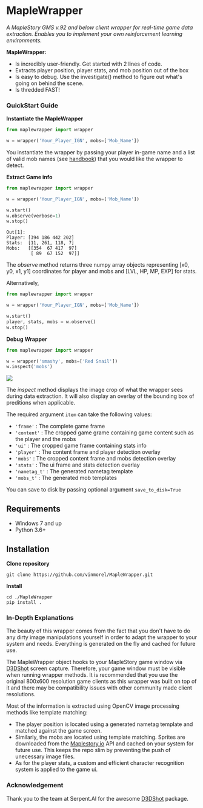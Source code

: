 # MapleWrapper

_A MapleStory GMS v.92 and below client wrapper for real-time game data extraction. Enables you to implement your own reinforcement learning environments._

**MapleWrapper:**

* Is incredibly user-friendly. Get started with 2 lines of code. 
* Extracts player position, player stats, and mob position out of the box 
* Is easy to debug. Use the investigate() method to figure out what's going on behind the scene.
* Is thredded FAST!

### QuickStart Guide
**Instantiate the MapleWrapper**
```python
from maplewrapper import wrapper

w = wrapper('Your_Player_IGN', mobs=['Mob_Name'])
```
You instantiate the wrapper by passing your player in-game name and a list of valid mob names (see [handbook](/wrapper/utils/mobs.txt)) that you would like the wrapper to detect. 

**Extract Game info**


```python
from maplewrapper import wrapper

w = wrapper('Your_Player_IGN', mobs=['Mob_Name'])

w.start()
w.observe(verbose=1)
w.stop()
```
```
Out[1]: 
Player: [394 186 442 202] 
Stats:  [11, 261, 118, 7]
Mobs:   [[354  67 417  97]
         [ 89  67 152  97]]
```
The _observe_ method returns three numpy array objects representing [x0, y0, x1, y1] coordinates for player and mobs and [LVL, HP, MP, EXP] for stats.  

Alternatively,
```python
from maplewrapper import wrapper

w = wrapper('Your_Player_IGN', mobs=['Mob_Name'])

w.start()
player, stats, mobs = w.observe()
w.stop()
```

**Debug Wrapper**

```python
from maplewrapper import wrapper

w = wrapper('smashy', mobs=['Red Snail'])
w.inspect('mobs')
```
![](/assets/mobs.png) 

The _inspect_ method displays the image crop of what the wrapper sees during data extraction. It will also display an overlay of the bounding box of preditions when applicable.

The required argument ```item``` can take the following values:
* ```'frame'``` : The complete game frame
* ```'content'``` : The cropped game grame containing game content such as the player and the mobs
* ```'ui'``` : The cropped game frame containing stats info
* ```'player'``` : The content frame and player detection overlay 
* ```'mobs'``` : The cropped content frame and mobs detection overlay
* ```'stats'``` : The ui frame and stats detection overlay
* ```'nametag_t'``` : The generated nametag template
* ```'mobs_t'``` : The generated mob templates

You can save to disk by passing optional argument ```save_to_disk=True```

## Requirements
* Windows 7 and up
* Python 3.6+ 


## Installation
**Clone repository**
```
git clone https://github.com/vinmorel/MapleWrapper.git
```
**Install**
```
cd ./MapleWrapper
pip install .
```

### In-Depth Explanations
The beauty of this wrapper comes from the fact that you don't have to do any dirty image manipulations yourself in order to adapt the wrapper to your system and needs. Everything is generated on the fly and cached for future use. 

The MapleWrapper object hooks to your MapleStory game window via [D3DShot](https://github.com/SerpentAI/D3DShot) screen capture. Therefore, your game window must be visible when running wrapper methods. It is recommended that you use the original 800x600 resolution game clients as this wrapper was built on top of it and there may be compatibility issues with other community made client resolutions. 

Most of the information is extracted using OpenCV image processing methods like template matching: 
* The player position is located using a generated nametag template and matched against the game screen. 
* Similarly, the mobs are located using template matching. Sprites are downloaded from the [Maplestory.io](https://maplestory.io/) API and cached on your system for future use. This keeps the repo slim by preventing the push of unecessary image files. 
* As for the player stats, a custom and efficient character recognition system is applied to the game ui.


### Acknowledgement
Thank you to the team at Serpent.AI for the awesome [D3DShot](https://github.com/SerpentAI/D3DShot) package.
